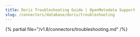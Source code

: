 ```yaml
---
title: Doris Troubleshooting Guide | OpenMetadata Support
slug: /connectors/database/doris/troubleshooting
---
```


{% partial file="/v1.8/connectors/troubleshooting.md" /%}
